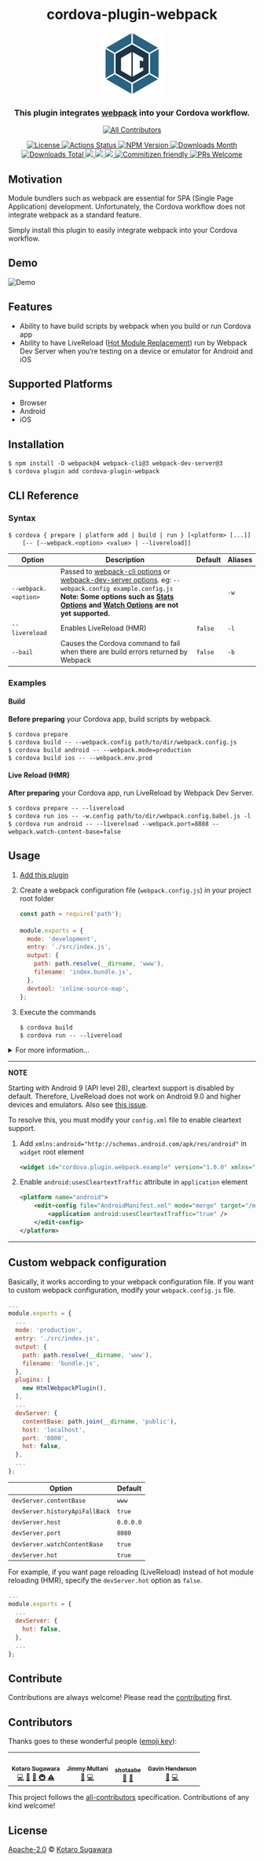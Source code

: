 <div align="center">
  <h1>cordova-plugin-webpack</h1>

  <img src="https://github.com/kotarella1110/cordova-plugin-webpack/blob/master/media/logo/logo.png?raw=true" width="128" />

  <h3>This plugin integrates <a href="https://webpack.js.org">webpack</a> into your Cordova workflow.</h3>

<!-- ALL-CONTRIBUTORS-BADGE:START - Do not remove or modify this section -->
[![All Contributors](https://img.shields.io/badge/all_contributors-4-orange.svg?style=flat-square)](#contributors-)
<!-- ALL-CONTRIBUTORS-BADGE:END -->

  <p>
    <a href="LICENSE">
      <img alt="License" src="https://img.shields.io/badge/License-MIT-blue.svg?style=flat-square" />
    </a>
    <a href="https://github.com/kotarella1110/cordova-plugin-webpack/actions?query=workflow%3ACI">
      <img alt="Actions Status" src="https://github.com/kotarella1110/cordova-plugin-webpack/workflows/CI/badge.svg">
    </a>
    <a href="https://www.npmjs.com/package/cordova-plugin-webpack">
      <img alt="NPM Version" src="https://img.shields.io/npm/v/cordova-plugin-webpack?style=flat-square" />
    </a>
    <a href="https://www.npmjs.com/package/cordova-plugin-webpack">
      <img alt="Downloads Month" src="https://img.shields.io/npm/dm/cordova-plugin-webpack?style=flat-square" />
    </a>
    <a href="https://www.npmjs.com/package/cordova-plugin-webpack">
      <img alt="Downloads Total" src="https://img.shields.io/npm/dt/cordova-plugin-webpack?style=flat-square" />
    </a>
    <a href="https://david-dm.org/kotarella1110/cordova-plugin-webpack" title="dependencies status">
      <img src="https://david-dm.org/kotarella1110/cordova-plugin-webpack/status.svg?style=flat-square"/>
    </a>
    <a href="https://david-dm.org/kotarella1110/cordova-plugin-webpack?type=dev" title="devDependencies status">
      <img src="https://david-dm.org/kotarella1110/cordova-plugin-webpack/dev-status.svg?style=flat-square"/>
    </a>
    <a href="https://codeclimate.com/github/kotarella1110/cordova-plugin-webpack/maintainability">
      <img src="https://api.codeclimate.com/v1/badges/f51fd5b6e3c7f43649c2/maintainability" />
    </a>
    <a href="http://commitizen.github.io/cz-cli/">
      <img alt="Commitizen friendly" src="https://img.shields.io/badge/commitizen-friendly-brightgreen.svg?style=flat-square" />
    </a>
    <a href="CONTRIBUTING.md">
      <img alt="PRs Welcome" src="https://img.shields.io/badge/PRs-welcome-green.svg?style=flat-square" />
    </a>
  </p>
</div>

## Motivation

Module bundlers such as webpack are essential for SPA (Single Page Application) development. Unfortunately, the Cordova workflow does not integrate webpack as a standard feature.

Simply install this plugin to easily integrate webpack into your Cordova workflow.

## Demo

![Demo](https://github.com/kotarella1110/cordova-plugin-webpack/blob/master/media/cordova-plugin-webpack-demo.gif?raw=true)

## Features

- Ability to have build scripts by webpack when you build or run Cordova app
- Ability to have LiveReload ([Hot Module Replacement](https://webpack.js.org/concepts/hot-module-replacement 'Hot Module Replacement | webpack')) run by Webpack Dev Server when you’re testing on a device or emulator for Android and iOS

## Supported Platforms

- Browser
- Android
- iOS

## Installation

```shell
$ npm install -D webpack@4 webpack-cli@3 webpack-dev-server@3
$ cordova plugin add cordova-plugin-webpack
```

## CLI Reference

### Syntax

```shell
$ cordova { prepare | platform add | build | run } [<platform> [...]]
    [-- [--webpack.<option> <value> | --livereload]]
```

| Option               | Description                                                                                                                                                                                                                                                                                                                                                                               | Default | Aliases |
| -------------------- | ----------------------------------------------------------------------------------------------------------------------------------------------------------------------------------------------------------------------------------------------------------------------------------------------------------------------------------------------------------------------------------------- | ------- | ------- |
| `--webpack.<option>` | Passed to [webpack-cli options](https://webpack.js.org/api/cli/) or [webpack-dev-server options](https://webpack.js.org/configuration/dev-server/). eg: `--webpack.config example.config.js` <br> **Note: Some options such as [Stats Options](https://webpack.js.org/api/cli/#stats-options) and [Watch Options](https://webpack.js.org/api/cli/#watch-options) are not yet supported.** |         | `-w`    |
| `--livereload`       | Enables LiveReload (HMR)                                                                                                                                                                                                                                                                                                                                                                  | `false` | `-l`    |
| `--bail`             | Causes the Cordova command to fail when there are build errors returned by Webpack                                                                                                                                                                                                                                                                                                        | `false` | `-b`    |

### Examples

#### Build

**Before preparing** your Cordova app, build scripts by webpack.

```shell
$ cordova prepare
$ cordova build -- --webpack.config path/to/dir/webpack.config.js
$ cordova build android -- --webpack.mode=production
$ cordova build ios -- --webpack.env.prod
```

#### Live Reload (HMR)

**After preparing** your Cordova app, run LiveReload by Webpack Dev Server.

```shell
$ cordova prepare -- --livereload
$ cordova run ios -- -w.config path/to/dir/webpack.config.babel.js -l
$ cordova run android -- --livereload --webpack.port=8888 --webpack.watch-content-base=false
```

## Usage

1. [Add this plugin](#Installation)

2. Create a webpack configuration file (`webpack.config.js`) in your project root folder

   ```js
   const path = require('path');

   module.exports = {
     mode: 'development',
     entry: './src/index.js',
     output: {
       path: path.resolve(__dirname, 'www'),
       filename: 'index.bundle.js',
     },
     devtool: 'inline-source-map',
   };
   ```

3. Execute the commands

   ```shell
   $ cordova build
   $ cordova run -- --livereload
   ```

<details>
<summary>For more information...</summary>

1. Create a Cordova app

   ```shell
   $ cordova create cordova-plugin-webpack-example cordova.plugin.webpack.example CordovaPluginWebpackExample
   ```

2. Add platforms

   ```shell
   $ cd cordova-plugin-webpack-example
   $ cordova platform add android ios
   ```

3. [Add this plugin](#Installation)

4. Create a JavaScript file ([entry point](https://webpack.js.org/concepts/entry-points/ 'entry points'))

   ```shell
   $ mkdir src
   $ mv www/js/index.js src/index.js
   ```

5. Create a webpack configuration file (`webpack.config.js`) in your project root folder

   ```js
   const path = require('path');

   module.exports = {
     mode: 'development',
     entry: './src/index.js',
     output: {
       path: path.resolve(__dirname, 'www'),
       filename: 'index.bundle.js',
     },
     devtool: 'inline-source-map',
   };
   ```

6. Fix a HTML file (`www/index.html`)

   ```diff
   -         <script type="text/javascript" src="js/index.js"></script>
   +         <script type="text/javascript" src="index.bundle.js"></script>
   ```

7. Execute the commands

   ```shell
   $ cordova build
   $ cordova run -- --livereload
   ```

</details>

---

**NOTE**

Starting with Android 9 (API level 28), cleartext support is disabled by default. Therefore, LiveReload does not work on Android 9.0 and higher devices and emulators. Also see [this issue](https://github.com/kotarella1110/cordova-plugin-webpack/issues/9#issuecomment-495048614).

To resolve this, you must modify your `config.xml` file to enable cleartext support.

1. Add `xmlns:android="http://schemas.android.com/apk/res/android"` in `widget` root element

   ```xml
   <widget id="cordova.plugin.webpack.example" version="1.0.0" xmlns="http://www.w3.org/ns/widgets" xmlns:android="http://schemas.android.com/apk/res/android" xmlns:cdv="http://cordova.apache.org/ns/1.0">
   ```

2. Enable `android:usesCleartextTraffic` attribute in `application` element

   ```xml
   <platform name="android">
       <edit-config file="AndroidManifest.xml" mode="merge" target="/manifest/application">
           <application android:usesCleartextTraffic="true" />
       </edit-config>
   </platform>
   ```

---

## Custom webpack configuration

Basically, it works according to your webpack configuration file.
If you want to custom webpack configuration, modify your `webpack.config.js` file.

```js
...
module.exports = {
  ...
  mode: 'production',
  entry: './src/index.js',
  output: {
    path: path.resolve(__dirname, 'www'),
    filename: 'bundle.js',
  },
  plugins: [
    new HtmlWebpackPlugin(),
  ],
  ...
  devServer: {
    contentBase: path.join(__dirname, 'public'),
    host: 'localhost',
    port: '8000',
    hot: false,
  },
  ...
};
```

| Option                         | Default   |
| ------------------------------ | --------- |
| `devServer.contentBase`        | `www`     |
| `devServer.historyApiFallBack` | `true`    |
| `devServer.host`               | `0.0.0.0` |
| `devServer.port`               | `8080`    |
| `devServer.watchContentBase`   | `true`    |
| `devServer.hot`                | `true`    |

For example, if you want page reloading (LiveReload) instead of hot module reloading (HMR), specify the `devServer.hot` option as `false`.

```js
...
module.exports = {
  ...
  devServer: {
    hot: false,
  },
  ...
};
```

## Contribute

Contributions are always welcome! Please read the [contributing](./CONTRIBUTING.md) first.

## Contributors

Thanks goes to these wonderful people ([emoji key](https://allcontributors.org/docs/en/emoji-key)):

<!-- ALL-CONTRIBUTORS-LIST:START - Do not remove or modify this section -->
<!-- prettier-ignore-start -->
<!-- markdownlint-disable -->
<table>
  <tr>
    <td align="center"><a href="https://qiita.com/kotarella1110"><img src="https://avatars1.githubusercontent.com/u/12913947?v=4" width="100px;" alt=""/><br /><sub><b>Kotaro Sugawara</b></sub></a><br /><a href="https://github.com/kotarella1110/cordova-plugin-webpack/commits?author=kotarella1110" title="Code">💻</a> <a href="https://github.com/kotarella1110/cordova-plugin-webpack/commits?author=kotarella1110" title="Documentation">📖</a> <a href="#ideas-kotarella1110" title="Ideas, Planning, & Feedback">🤔</a> <a href="#infra-kotarella1110" title="Infrastructure (Hosting, Build-Tools, etc)">🚇</a> <a href="https://github.com/kotarella1110/cordova-plugin-webpack/commits?author=kotarella1110" title="Tests">⚠️</a></td>
    <td align="center"><a href="http://jimmymultani.com"><img src="https://avatars0.githubusercontent.com/u/1281284?v=4" width="100px;" alt=""/><br /><sub><b>Jimmy Multani</b></sub></a><br /><a href="https://github.com/kotarella1110/cordova-plugin-webpack/commits?author=JimmyMultani" title="Documentation">📖</a> <a href="https://github.com/kotarella1110/cordova-plugin-webpack/commits?author=JimmyMultani" title="Code">💻</a></td>
    <td align="center"><a href="https://github.com/shotaabe"><img src="https://avatars0.githubusercontent.com/u/56618566?v=4" width="100px;" alt=""/><br /><sub><b>shotaabe</b></sub></a><br /><a href="https://github.com/kotarella1110/cordova-plugin-webpack/commits?author=shotaabe" title="Documentation">📖</a> <a href="#design-shotaabe" title="Design">🎨</a></td>
    <td align="center"><a href="http://gavinhenderson.me"><img src="https://avatars1.githubusercontent.com/u/1359202?v=4" width="100px;" alt=""/><br /><sub><b>Gavin Henderson</b></sub></a><br /><a href="https://github.com/kotarella1110/cordova-plugin-webpack/issues?q=author%3Agavinhenderson" title="Bug reports">🐛</a> <a href="https://github.com/kotarella1110/cordova-plugin-webpack/commits?author=gavinhenderson" title="Code">💻</a></td>
  </tr>
</table>

<!-- markdownlint-enable -->
<!-- prettier-ignore-end -->
<!-- ALL-CONTRIBUTORS-LIST:END -->

This project follows the [all-contributors](https://github.com/all-contributors/all-contributors) specification. Contributions of any kind welcome!

## License

[Apache-2.0](./LICENSE) © [Kotaro Sugawara](https://twitter.com/kotarella1110)
